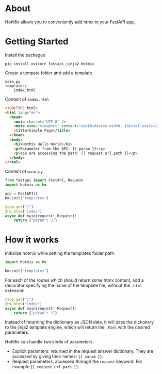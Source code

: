 # About

HotMix allows you to conveniently add htmx to your FastAPI app.

# Getting Started

Install the packages

```
pip install uvicorn fastapi jinja2 hotmix
```

Create a tempate folder and add a template.

```
main.py
templates/
	index.html
```

Content of `index.html`

```html
<!DOCTYPE html>
<html lang="en">
  <head>
    <meta charset="UTF-8" />
    <meta name="viewport" content="width=device-width, initial-scale=1.0" />
    <title>Simple Page</title>
  </head>
  <body>
    <h1>HotMix Hello World</h1>
    <p>Parameter from the API: {{ param }}</p>
    <p>You are accessing the path: {{ request.url.path }}</p>
  </body>
</html>
```

Content of `main.py`

```python
from fastapi import FastAPI, Request
import hotmix as hm

app = FastAPI()
hm.init("templates")

@app.get("/")
@hm.htmx("index")
async def main(request: Request):
    return {"param": 37}
```



# How it works

Initialize hotmix while setting the templates folder path

```python
import hotmix as hm

hm.init("templates")
```

For each of the routes which should return some htmx content, add a decorator specifying the name of the template file, without the `.html` extension.

```python
@app.get("/")
@hm.htmx("index")
async def main(request: Request):
    return {"param": 37}
```

Instead of returning the dictionary as JSON data, it will pass the dictionary to the jinja2 template engine, which will return the `.html` with the desired parameters.

HotMix can handle two kinds of parameters:

- Explicit paramters: returned in the request answer dictionary. They are accessed by giving their names: `{{ param }}`.
- Request parameters, accessed through the `request` keyword. For example `{{ request.url.path }}`.
